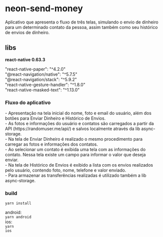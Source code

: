 # neon-send-money

Aplicativo que apresenta o fluxo de três telas, simulando o envio de dinheiro para um determinado contato da pessoa, assim também como seu histórico de envios de dinheiro.

<h2>libs</h2>

<b>react-native 0.63.3</b></br>

"react-native-paper": "^4.2.0"<br>
"@react-navigation/native": "^5.7.5"<br>
"@react-navigation/stack": "^5.9.2"<br>
"react-native-gesture-handler": "^1.8.0"<br>
"react-native-masked-text": "^1.13.0"

<h3>Fluxo do aplicativo</h3>
- Apresentação na tela inicial do nome, foto e email do usuário, além dos botões para Enviar Dinheiro e Histórico de Envios.<br>
- As fotos e informações do usuário e contatos são carregados a partir da API (https://randomuser.me/api/) e salvos localmente através da lib async-storage.<br>
- Na tela de Enviar Dinheiro é realizado o mesmo procedimento para carregar as fotos e informações dos contatos.<br>
- Ao selecionar um contato é exibida uma tela com as informações do contato. Nessa tela existe um campo para informar o valor que deseja enviar.<br>
- Na tela de Histórico de Envios é exibido a lista com os envios realizados pelo usuário, contendo foto, nome, telefone e valor enviado.<br>
- Para armazenar as transferências realizadas é utilizado também a lib async-storage.<br>

<h3>build</h3>

<code>yarn install</code><br>

android:<br>
<code>yarn android</code><br>
ios:<br>
<code>yarn ios</code>
